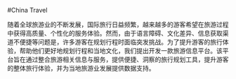 #China Travel

随着全球旅游业的不断发展，国际旅行日益频繁，越来越多的游客希望在旅游过程中获得高质量、个性化的服务体验。然而，由于语言障碍、文化差异、信息获取渠道不便捷等问题是，许多游客在规划行程时面临突发挑战。为了提升游客的旅行体验，帮助他们更好地规划行程和当地文化，我们提出开发一款旅游信息平台。该平台旨在通过整合旅游相关信息与服务，提供便捷、洞察的旅行规划工具，提升游客的整体旅行体验，并为当地旅游业发展提供数据支持。
